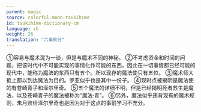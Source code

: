 ```yaml
---
parent: magic
source: colorful-moon-tsukihime
id: tsukihime-dictionary-cm
language: zh
weight: 26
translation: "六条秋分"
---
```


①容易与魔术混为一谈，但是与魔术不同的神秘。
②不考虑资金和时间的问题，把该时代中不可能实现的事情化作可能的东西。因此在一切事情都已经可能的现代中，能称为魔法的东西只有五个。所以现存的魔法使只有五位。
③魔术师大抵上都以到达魔法为目的。罗亚似乎也是其中一份子。
④现时点被揭明是魔法使的有苍崎青子和泽尔里奇。
⑤五个魔法的详细不明，但是已经揭明死者苏生是魔法，以及苍崎青子的魔法被称为“魔法·青”。
⑥另外，魔法似乎违背现有的魔术规则，朱月败给泽尔里奇也是因为对于这点的事前学习不充分。
